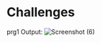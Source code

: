 # Challenges
prg1 Output:
![Screenshot (6)](https://user-images.githubusercontent.com/98697420/193853428-eae371c9-c534-4398-a079-fad3379aa222.png)
